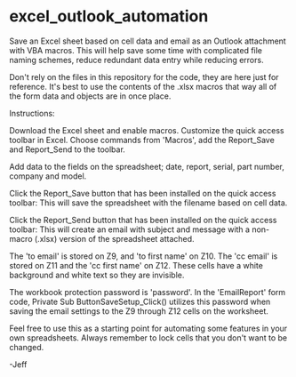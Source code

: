 # excel_outlook_automation
Save an Excel sheet based on cell data and email as an Outlook attachment with VBA macros.
This will help save some time with complicated file naming schemes, reduce redundant data entry while reducing errors.

Don't rely on the files in this repository for the code, they are here just for reference. It's best to use the contents of the .xlsx macros that way all of the form data and objects are in once place.

Instructions:

Download the Excel sheet and enable macros.
Customize the quick access toolbar in Excel.
Choose commands from 'Macros', add the Report_Save and Report_Send to the toolbar.

Add data to the fields on the spreadsheet; date, report, serial, part number, company and model.

Click the Report_Save button that has been installed on the quick access toolbar:
This will save the spreadsheet with the filename based on cell data.

Click the Report_Send button that has been installed on the quick access toolbar:
This will create an email with subject and message with a non-macro (.xlsx) version of the spreadsheet attached.

The 'to email' is stored on Z9, and 'to first name' on Z10.
The 'cc email' is stored on Z11 and the 'cc first name' on Z12.
These cells have a white background and white text so they are invisible.

The workbook protection password is 'password'. In the 'EmailReport' form code, Private Sub ButtonSaveSetup_Click() utilizes this password
when saving the email settings to the Z9 through Z12 cells on the worksheet.

Feel free to use this as a starting point for automating some features in your own spreadsheets.
Always remember to lock cells that you don't want to be changed.

-Jeff

